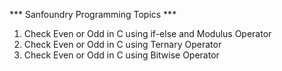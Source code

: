 *** Sanfoundry Programming Topics ***

1. Check Even or Odd in C using if-else and Modulus Operator
2. Check Even or Odd in C using Ternary Operator
3. Check Even or Odd in C using Bitwise Operator
